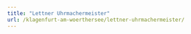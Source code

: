 ```yaml
---
title: "Lettner Uhrmachermeister"
url: /klagenfurt-am-woerthersee/lettner-uhrmachermeister/
---
```


